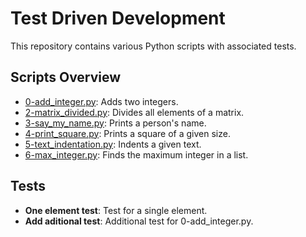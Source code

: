 # Test Driven Development

This repository contains various Python scripts with associated tests.

## Scripts Overview

- [0-add_integer.py](0-add_integer.py): Adds two integers.
- [2-matrix_divided.py](2-matrix_divided.py): Divides all elements of a matrix.
- [3-say_my_name.py](3-say_my_name.py): Prints a person's name.
- [4-print_square.py](4-print_square.py): Prints a square of a given size.
- [5-text_indentation.py](5-text_indentation.py): Indents a given text.
- [6-max_integer.py](6-max_integer.py): Finds the maximum integer in a list.

## Tests

- **One element test**: Test for a single element.
- **Add aditional test**: Additional test for 0-add_integer.py.
